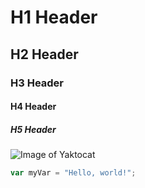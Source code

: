 # H1 Header
## H2 Header
### H3 Header
#### H4 Header
##### H5 Header
![Image of Yaktocat](https://octodex.github.com/images/yaktocat.png)
``` javascript
var myVar = "Hello, world!";
```

